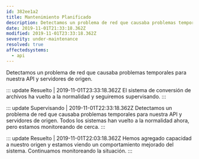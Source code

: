 ```yaml
---
id: 382ee1a2
title: Mantenimiento Planificado
description: Detectamos un problema de red que causaba problemas temporales para nuestra API y servidores de origen.
date: 2019-11-01T21:33:18.362Z
modified: 2019-11-01T23:33:18.362Z
severity: under-maintenance
resolved: true
affectedsystems:
  - api
---
```


Detectamos un problema de red que causaba problemas temporales para nuestra API y servidores de origen.


::: update Resuelto | 2019-11-01T23:33:18.362Z
El sistema de conversión de archivos ha vuelto a la normalidad y seguiremos supervisando.
:::

::: update Supervisando | 2019-11-01T22:33:18.362Z
Detectamos un problema de red que causaba problemas temporales para nuestra API y servidores de origen. Todos los sistemas han vuelto a la normalidad ahora, pero estamos monitoreando de cerca.
:::

::: update Resuelto | 2019-11-01T22:03:18.362Z
Hemos agregado capacidad a nuestro origen y estamos viendo un comportamiento mejorado del sistema. Continuamos monitoreando la situación.
:::

